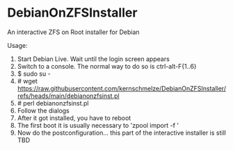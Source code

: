 # DebianOnZFSInstaller
An interactive ZFS on Root installer for Debian

Usage:

1. Start Debian Live. Wait until the login screen appears
2. Switch to a console. The normal way to do so is ctrl-alt-F{1..6}
3. $ sudo su -
4. \# wget https://raw.githubusercontent.com/kernschmelze/DebianOnZFSInstaller/refs/heads/main/debianonzfsinst.pl
5. \# perl debianonzfsinst.pl
8. Follow the dialogs
9. After it got installed, you have to reboot
10. The first boot it is usually necessary to 'zpool import -f <yourpool>'
11. Now do the postconfiguration... this part of the interactive installer is still TBD
